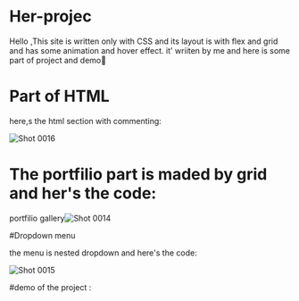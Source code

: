 # Her-projec
Hello ,This site is written only with CSS and its layout is with flex and grid and has some animation and hover effect.
it' wriiten by me and here is some part of project and demo🌼

# Part of HTML

here,s the html section with commenting:


![Shot 0016](https://user-images.githubusercontent.com/116202175/206896533-5315f57e-b0e9-485b-808b-813b6dc22ea3.png)



# The portfilio part is maded by grid and her's the code:


portfilio gallery![Shot 0014](https://user-images.githubusercontent.com/116202175/206896628-b610252f-5227-4469-8a93-fb3982b99776.png)


#Dropdown menu

the menu is nested dropdown  and here's the code:



![Shot 0015](https://user-images.githubusercontent.com/116202175/206896686-fa4b4e48-1d17-4169-b0c9-2e942f02cb16.png)



#demo of the project :
